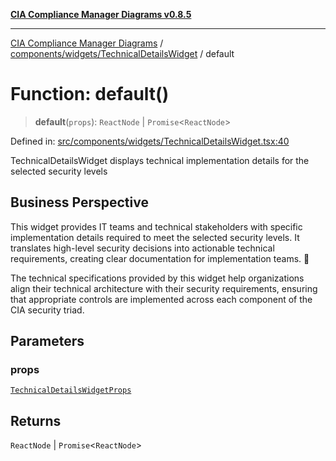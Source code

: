[**CIA Compliance Manager Diagrams v0.8.5**](../../../../README.md)

***

[CIA Compliance Manager Diagrams](../../../../modules.md) / [components/widgets/TechnicalDetailsWidget](../README.md) / default

# Function: default()

> **default**(`props`): `ReactNode` \| `Promise`\<`ReactNode`\>

Defined in: [src/components/widgets/TechnicalDetailsWidget.tsx:40](https://github.com/Hack23/cia-compliance-manager/blob/eca22610f41e5f6b6c0cece88769b1ffbe9db4bd/src/components/widgets/TechnicalDetailsWidget.tsx#L40)

TechnicalDetailsWidget displays technical implementation details for the selected security levels

## Business Perspective

This widget provides IT teams and technical stakeholders with specific
implementation details required to meet the selected security levels.
It translates high-level security decisions into actionable technical
requirements, creating clear documentation for implementation teams. 🔧

The technical specifications provided by this widget help organizations
align their technical architecture with their security requirements,
ensuring that appropriate controls are implemented across each component
of the CIA security triad.

## Parameters

### props

[`TechnicalDetailsWidgetProps`](../interfaces/TechnicalDetailsWidgetProps.md)

## Returns

`ReactNode` \| `Promise`\<`ReactNode`\>
